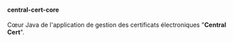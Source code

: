 #### central-cert-core

Cœur Java de l'application de gestion des certificats électroniques "**Central Cert**".
